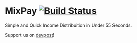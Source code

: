 # MixPay   [![Build Status](https://travis-ci.com/jayexxd/mixpay.svg?token=8MZYpT6ZjsvMJhgF4oqx&branch=master)](https://travis-ci.com/jayexxd/mixpay)

Simple and Quick Income Distribuition in Under 55 Seconds.

Support us on [devpost](http://devpost.com/software/mixpay)!
#
